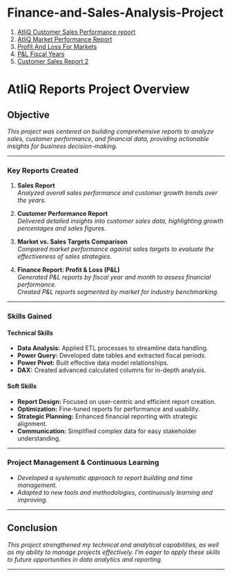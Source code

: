 # Finance-and-Sales-Analysis-Project

1. [AtliQ Customer Sales Performance report](https://raw.githubusercontent.com/USERNAME/REPOSITORY/BRANCH/FILE_PATH)
2. [AtliQ Market Performance Report](https://raw.githubusercontent.com/USERNAME/REPOSITORY/BRANCH/FILE_PATH)
3. [Profit And Loss For Markets](https://raw.githubusercontent.com/USERNAME/REPOSITORY/BRANCH/FILE_PATH)
4. [P&L Fiscal Years](https://raw.githubusercontent.com/USERNAME/REPOSITORY/BRANCH/FILE_PATH)
5. [Customer Sales Report 2](https://raw.githubusercontent.com/USERNAME/REPOSITORY/BRANCH/FILE_PATH)

# **AtliQ Reports Project Overview**

## **Objective**  
*This project was centered on building comprehensive reports to analyze sales, customer performance, and financial data, providing actionable insights for business decision-making.*

---

### **Key Reports Created**

1. **Sales Report**  
   *Analyzed overall sales performance and customer growth trends over the years.*

2. **Customer Performance Report**  
   *Delivered detailed insights into customer sales data, highlighting growth percentages and sales figures.*

3. **Market vs. Sales Targets Comparison**  
   *Compared market performance against sales targets to evaluate the effectiveness of sales strategies.*

4. **Finance Report: Profit & Loss (P&L)**  
   *Generated P&L reports by fiscal year and month to assess financial performance.*  
   *Created P&L reports segmented by market for industry benchmarking.*

---

### **Skills Gained**

#### **Technical Skills**  
- **Data Analysis:** Applied ETL processes to streamline data handling.
- **Power Query:** Developed date tables and extracted fiscal periods.
- **Power Pivot:** Built effective data model relationships.
- **DAX:** Created advanced calculated columns for in-depth analysis.

#### **Soft Skills**  
- **Report Design:** Focused on user-centric and efficient report creation.
- **Optimization:** Fine-tuned reports for performance and usability.
- **Strategic Planning:** Enhanced financial reporting with strategic alignment.
- **Communication:** Simplified complex data for easy stakeholder understanding.

---

### **Project Management & Continuous Learning**

- *Developed a systematic approach to report building and time management.*
- *Adapted to new tools and methodologies, continuously learning and improving.*

---

## **Conclusion**  
*This project strengthened my technical and analytical capabilities, as well as my ability to manage projects effectively. I’m eager to apply these skills to future opportunities in data analytics and reporting.*

---
